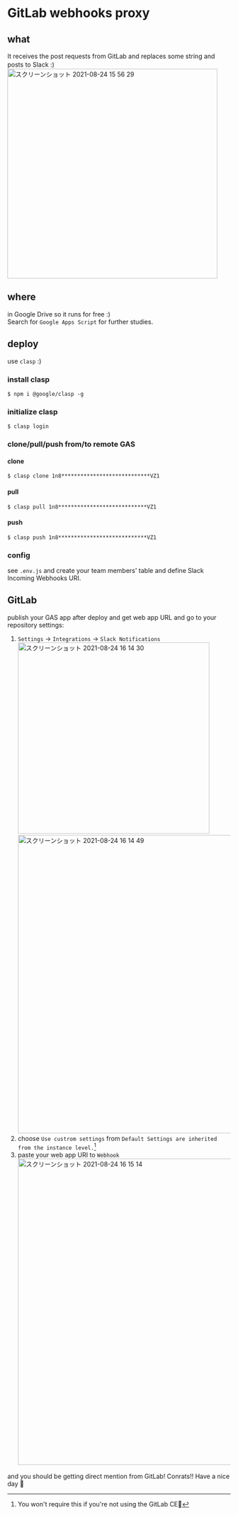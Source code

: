 # GitLab webhooks proxy

## what

It receives the post requests from GitLab and replaces some string and posts to Slack :)　　
<img width="474" alt="スクリーンショット 2021-08-24 15 56 29" src="https://user-images.githubusercontent.com/7005185/130572764-3c28574e-1b79-4332-a469-038338835e01.png">


## where

in Google Drive so it runs for free :)  
Search for `Google Apps Script` for further studies.

## deploy

use `clasp` :)

### install clasp

```
$ npm i @google/clasp -g
```

### initialize clasp

```
$ clasp login
```

### clone/pull/push from/to remote GAS

#### clone

```
$ clasp clone 1n8****************************VZ1
```

#### pull

```
$ clasp pull 1n8****************************VZ1
```

#### push

```
$ clasp push 1n8****************************VZ1
```

### config

see `.env.js` and create your team members' table and define Slack Incoming Webhooks URI.

## GitLab

publish your GAS app after deploy and get web app URL and go to your repository settings:  

1. `Settings` -> `Integrations` -> `Slack Notifications` <br/><img width="432" alt="スクリーンショット 2021-08-24 16 14 30" src="https://user-images.githubusercontent.com/7005185/130573860-1909f12b-9602-42c4-b415-0da68c3282e8.png"> <br/> <img width="674" alt="スクリーンショット 2021-08-24 16 14 49" src="https://user-images.githubusercontent.com/7005185/130573921-60a69e04-73c8-4cae-be2b-f6c63a500134.png">
2. choose `Use custrom settings` from `Default Settings are inherited from the instance level.`[^1]
3. paste your web app URI to `Webhook` <br/><img width="692" alt="スクリーンショット 2021-08-24 16 15 14" src="https://user-images.githubusercontent.com/7005185/130574000-c82be24b-fb9f-41e3-bb85-2ae56ce8e30e.png">


and you should be getting direct mention from GitLab!  Conrats!!  Have a nice day :beer:

[^1]: You won't require this if you're not using the GitLab CE:beer:
